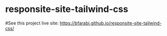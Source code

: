 # responsite-site-tailwind-css
#See this project live site: https://bfarabi.github.io/responsite-site-tailwind-css/
